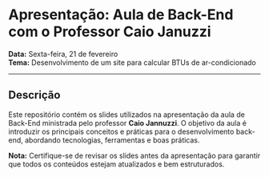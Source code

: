 # Apresentação: Aula de Back-End com o Professor Caio Januzzi

**Data:** Sexta-feira, 21 de fevereiro  
**Tema:** Desenvolvimento de um site para calcular BTUs de ar-condicionado

---

## Descrição
Este repositório contém os slides utilizados na apresentação da aula de Back-End ministrada pelo professor **Caio Jannuzzi**. O objetivo da aula é introduzir os principais conceitos e práticas para o desenvolvimento back-end, abordando tecnologias, ferramentas e boas práticas.

**Nota:** Certifique-se de revisar os slides antes da apresentação para garantir que todos os conteúdos estejam atualizados e bem estruturados.

